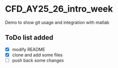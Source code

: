 # CFD_AY25_26_intro_week
Demo to show git usage and integration with matlab

## ToDo list added
- [x] modify README
- [x] clone and add some files
- [ ] push back some changes
